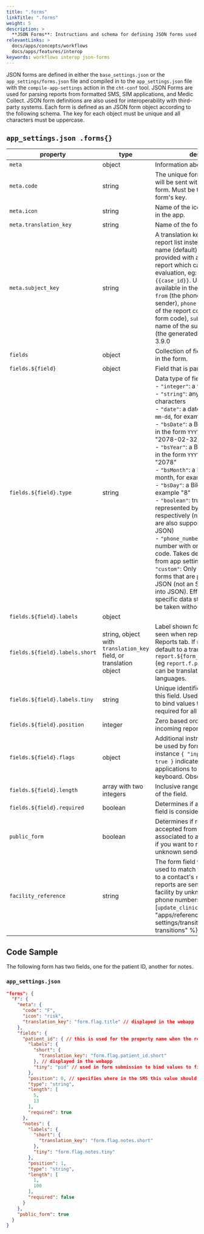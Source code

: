 ```yaml
---
title: ".forms"
linkTitle: ".forms"
weight: 5
description: >
  **JSON Forms**: Instructions and schema for defining JSON forms used for handling reports from SMS and external tools
relevantLinks: >
  docs/apps/concepts/workflows
  docs/apps/features/interop
keywords: workflows interop json-forms
---
```


JSON forms are defined in either the `base_settings.json` or the `app_settings/forms.json` file and compiled in to the `app_settings.json` file with the `compile-app-settings` action in the `cht-conf` tool. JSON Forms are used for parsing reports from formatted SMS, SIM applications, and Medic Collect. JSON form definitions are also used for interoperability with third-party systems. Each form is defined as an JSON form object according to the following schema. The key for each object must be unique and all characters must be uppercase. 

## `app_settings.json .forms{}`

| property | type | description | required |
|---|---|---|---|
| `meta` | object | Information about the report. | yes |
| `meta.code` | string | The unique form identifier, which will be sent with all reports of this form. Must be the same as the form's key. | yes |
| `meta.icon` | string | Name of the icon resource shown in the app. | no |
| `meta.translation_key` | string | Name of the form shown in the app. | no |
| `meta.subject_key` | string | A translation key to display in the report list instead of the subject name (default). The translation is provided with a summary of the report which can be used for evaluation, eg: `Case registration {{case_id}}`. Useful properties available in the summary include: `from` (the phone number of the sender), `phone` (the phone number of the report contact), `form` (the form code), `subject.name` (the name of the subject), and `case_id` (the generated case id). Added in 3.9.0 | no |
| `fields`| object | Collection of field objects included in the form. | yes |
| `fields.${field}` | object | Field that is part of the form. | yes |
| `fields.${field}.type` | string | Data type of field:<br>  - `"integer"`: a whole number<br> - `"string"`: any collection of characters<br> - `"date"`: a date in the format `YYYY-mm-dd`, for example "2019-01-28"<br> - `"bsDate"`: a Bikram Sambat date in the form `YYYY-mm-dd`, for example "2078-02-32"<br> - `"bsYear"`: a Bikram Sambat year in the form `YYYY`, for example "2078"<br> - `"bsMonth"`: a Bikram Sambat month, for example "9"<br> - `"bsDay"`: a Bikram Sambat day, for example "8"<br> - `"boolean"`: true or false, represented by the digit `1` and `0` respectively (native JSON booleans are also supported if sending via JSON)<br> - `"phone_number"`: Any valid phone number with or without country code. Takes default country code from app settings if not specified. <br> `"custom"`: Only possible for JSON forms that are passed as actual JSON (not an SMS that gets parsed into JSON). Effectively any non-specific data structure, which will be taken without validation. | yes |
| `fields.${field}.labels` | object | | no |
| `fields.${field}.labels.short` | string, object with `translation_key` field, or translation object | Label shown for field in the app, seen when report is viewed in Reports tab. If missing, label will default to a translation key of `report.${form_name}.${field_name}` (eg `report.f.patient_id`) which can be translated in the app languages. | no |
| `fields.${field}.labels.tiny` | string | Unique identifier within the form for this field. Used in form submission to bind values to fields. Not required for all submission formats. | no |
| `fields.${field}.position` | integer | Zero based order of this field for incoming reports. | no |
| `fields.${field}.flags` | object | Additional instructions that could be used by form renderers. For instance `{ "input_digits_only": true }` indicated to SIM applications to show the number keyboard. Obsolete. | no |
| `fields.${field}.length` | array with two integers | Inclusive range accepted for length of the field. | no |
| `fields.${field}.required` | boolean | Determines if a report without this field is considered valid. | no |
| `public_form` | boolean | Determines if reports will be accepted from phone numbers not associated to a contact. Set to false if you want to reject reports from unknown senders. Default: true. | no |
| `facility_reference` | string | The form field whose value is to be used to match the incoming report to a contact's `rc_code`. Useful when reports are sent on behalf of a facility by unknown or various phone numbers. Requires the [`update_clinics` transition]({{% ref "apps/reference/app-settings/transitions#available-transitions" %}}). | no |

## Code Sample

The following form has two fields, one for the patient ID, another for notes.

### `app_settings.json`
```json
"forms": {
  "F": {
    "meta": {
      "code": "F",
      "icon": "risk",
      "translation_key": "form.flag.title" // displayed in the webapp
    },
    "fields": {
      "patient_id": { // this is used for the property name when the report doc is created
        "labels": {
          "short": {
            "translation_key": "form.flag.patient_id.short"
          }, // displayed in the webapp
          "tiny": "pid" // used in form submission to bind values to fields - not required for all submission formats
        },
        "position": 0, // specifies where in the SMS this value should be
        "type": "string",
        "length": [
          5,
          13
        ],
        "required": true
      },
      "notes": {
        "labels": {
          "short": {
            "translation_key": "form.flag.notes.short"
          },
          "tiny": "form.flag.notes.tiny"
        },
        "position": 1,
        "type": "string",
        "length": [
          1,
          100
        ],
        "required": false
      }
    },
    "public_form": true
  }
}

```
